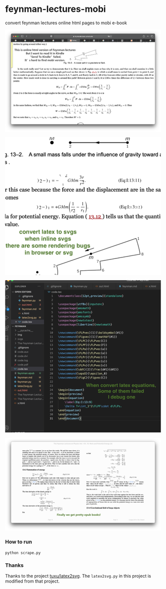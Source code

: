 # feynman-lectures-mobi

convert feynman lectures online html pages to mobi e-book

![f_html](./img/f_html.png)

![svg_p](./img/svg_p.png)

![latex_debug](./img/latex_debug.png)

![epub_p](./img/epub_p.png)

### How to run

```shell
python scrape.py
```

### Thanks

Thanks to the project [tuxu/latex2svg](https://github.com/tuxu/latex2svg). The `latex2svg.py` in this project is modified from that project.